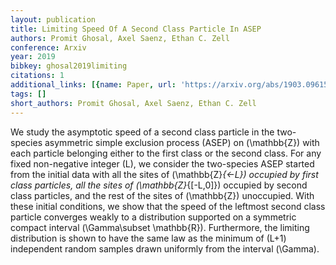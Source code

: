 ```yaml
---
layout: publication
title: Limiting Speed Of A Second Class Particle In ASEP
authors: Promit Ghosal, Axel Saenz, Ethan C. Zell
conference: Arxiv
year: 2019
bibkey: ghosal2019limiting
citations: 1
additional_links: [{name: Paper, url: 'https://arxiv.org/abs/1903.09615'}]
tags: []
short_authors: Promit Ghosal, Axel Saenz, Ethan C. Zell
---
```

We study the asymptotic speed of a second class particle in the two-species
asymmetric simple exclusion process (ASEP) on \(\mathbb\{Z\}\) with each particle
belonging either to the first class or the second class. For any fixed
non-negative integer \(L\), we consider the two-species ASEP started from the
initial data with all the sites of \(\mathbb\{Z\}_\{<-L\}\) occupied by first class
particles, all the sites of \(\mathbb\{Z\}_\{[-L,0]\}\) occupied by second class
particles, and the rest of the sites of \(\mathbb\{Z\}\) unoccupied. With these
initial conditions, we show that the speed of the leftmost second class
particle converges weakly to a distribution supported on a symmetric compact
interval \(\Gamma\subset \mathbb\{R\}\). Furthermore, the limiting distribution is
shown to have the same law as the minimum of \(L+1\) independent random samples
drawn uniformly from the interval \(\Gamma\).